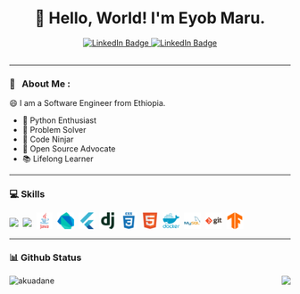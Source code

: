 
<div id="header" align="center">
  <h1> 👋 Hello, World! I'm Eyob Maru.</h1>
  <div id="badges">
    <a href="www.linkedin.com/in/eyob-maru-eshetu-266340160">
      <img src="https://img.shields.io/badge/LinkedIn-blue?style=for-the-badge&logo=linkedin&logoColor=white" alt="LinkedIn Badge"/>
    </a>
    <a href="https://www.instagram.com/eyob_maru/">
      <img src="https://img.shields.io/badge/Instagram-red?style=for-the-badge&logo=instagram&logoColor=white" alt="LinkedIn Badge"/>
    </a>
  </div>
  <img src="https://komarev.com/ghpvc/?username=eyobmaru&style=flat-square&color=blue" alt=""/>
</div>

---

### 💼 &nbsp; About Me :
😄 I am a Software Engineer from Ethiopia. <br>

* 🐍 Python Enthusiast 
* 🧩 Problem Solver
* 🥷 Code Ninjar
* 🔧 Open Source Advocate
* 📚 Lifelong Learner
---

### 💻 Skills
<div>
  <img src="https://img.shields.io/badge/python-3670A0?style=for-the-badge&logo=python&logoColor=ffdd54" style="margin-bottom: 4px;" height="30px">&nbsp;
  <img src="https://img.shields.io/badge/javascript-%23323330.svg?style=for-the-badge&logo=javascript&logoColor=%23F7DF1E" style="margin-bottom: 4px;" height="30px">&nbsp;
  <img src="https://github.com/devicons/devicon/blob/master/icons/java/java-original-wordmark.svg" title="Java" alt="Java" width="30" height="30"/>&nbsp;
  <img src="https://github.com/devicons/devicon/blob/master/icons/dart/dart-original.svg" title="Dart" alt="Dart" width="30" height="30"/>&nbsp;
  <img src="https://github.com/devicons/devicon/blob/master/icons/flutter/flutter-original.svg" title="Flutter" alt="Flutter" width="30" height="30"/>&nbsp;
  <img src="https://github.com/devicons/devicon/blob/master/icons/django/django-plain.svg" title="Django" alt="=Django" width="30" height="30"/>&nbsp;
  <img src="https://github.com/devicons/devicon/blob/master/icons/css3/css3-plain-wordmark.svg"  title="CSS3" alt="CSS" width="30" height="30"/>&nbsp;
  <img src="https://github.com/devicons/devicon/blob/master/icons/html5/html5-original.svg" title="HTML5" alt="HTML" width="30" height="30"/>&nbsp;
  <img src="https://github.com/devicons/devicon/blob/master/icons/docker/docker-plain-wordmark.svg" title="Docker" alt="Docker" width="30" height="30"/>&nbsp;
  <img src="https://github.com/devicons/devicon/blob/master/icons/mysql/mysql-original-wordmark.svg" title="MySQL"  alt="MySQL" width="30" height="30"/>&nbsp;
  <img src="https://github.com/devicons/devicon/blob/master/icons/git/git-original-wordmark.svg" title="Git" **alt="Git" width="30" height="30"/>&nbsp;
  <img src="https://github.com/devicons/devicon/blob/master/icons/tensorflow/tensorflow-original.svg" title="Tensorflow" **alt="Tensorflow" width="30" height="30"/>&nbsp;
</div>

---

### 📊 Github Status

<p><img align="left" height="195" src="https://github-readme-stats.vercel.app/api/top-langs?username=akuadane&show_icons=true&locale=en&layout=compact" alt="akuadane" /></p>
<p><img align="right" height="195" src="https://github-readme-streak-stats.herokuapp.com/?user=eyobmaru"><p> 



